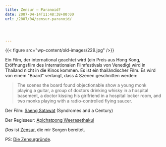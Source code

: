 ```yaml
---
title: Zensur – Paranoid?
date: 2007-04-14T11:48:38+00:00
url: /2007/04/zensur-paranoid/




---
```

{{< figure src="wp-content/old-images/229.jpg" />}}

Ein Film, der international geachtet wird (ein Preis aus Hong Kong, Eröffnungsfilm des Internationalen Filmfestivals von Venedig) wird in Thailand nicht in die Kinos kommen. Es ist ein thailändischer Film. Es wird von einem "Board" verlangt, dass 4 Szenen geschnitten werden:

> The scenes the board found objectionable show a young monk playing a guitar, a group of doctors drinking whisky in a hospital basement, a doctor kissing his girlfriend in a hospital locker room, and two monks playing with a radio-controlled flying saucer.

Der Film: [Saeng Satawat][1] (Syndromes and a Century)

Der Regisseur: [Apichatpong Weerasethakul][2]

_Das_ ist [Zensur][3], die mir Sorgen bereitet.

PS: [Die Zensurgründe][4].

 [1]: http://www.imdb.com/title/tt0477731/
 [2]: http://www.imdb.com/name/nm0917405/
 [3]: http://celinejulie.blogspot.com/2007/04/syndromes-and-century-is-censored-in.html
 [4]: http://filmsick.exteen.com/20070411/entry
